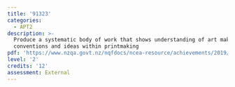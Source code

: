 ```yaml
---
title: '91323'
categories:
  - APT2
description: >-
  Produce a systematic body of work that shows understanding of art making
  conventions and ideas within printmaking
pdf: 'https://www.nzqa.govt.nz/nqfdocs/ncea-resource/achievements/2019/as91323.pdf'
level: '2'
credits: '12'
assessment: External
---
```


